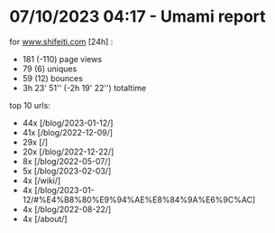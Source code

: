 # 07/10/2023 04:17 - Umami report
for www.shifeiti.com [24h] :

 - 181 (-110) page views
 - 79 (6) uniques
 - 59 (12) bounces
 - 3h 23' 51'' (-2h 19' 22'') totaltime


top 10 urls:
 - 44x [/blog/2023-01-12/]
 - 41x [/blog/2022-12-09/]
 - 29x [/]
 - 20x [/blog/2022-12-22/]
 - 8x [/blog/2022-05-07/]
 - 5x [/blog/2023-02-03/]
 - 4x [/wiki/]
 - 4x [/blog/2023-01-12/#%E4%B8%80%E9%94%AE%E8%84%9A%E6%9C%AC]
 - 4x [/blog/2022-08-22/]
 - 4x [/about/]


